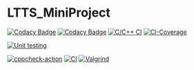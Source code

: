 # LTTS_MiniProject

[![Codacy Badge](https://api.codacy.com/project/badge/Grade/33986a78696c40a2b9a7a8410a2241f2)](https://app.codacy.com/gh/sruthissree/LTTS_MiniProject?utm_source=github.com&utm_medium=referral&utm_content=sruthissree/LTTS_MiniProject&utm_campaign=Badge_Grade_Settings)
[![Codacy Badge](https://app.codacy.com/project/badge/Grade/d2fd5659418743ef9b6904c17e1041f9)](https://www.codacy.com/gh/sruthissree/LTTS_MiniProject/dashboard?utm_source=github.com&amp;utm_medium=referral&amp;utm_content=sruthissree/LTTS_MiniProject&amp;utm_campaign=Badge_Grade)    [![C/C++ CI](https://github.com/sruthissree/LTTS_MiniProject/actions/workflows/c-cpp.yml/badge.svg)](https://github.com/sruthissree/LTTS_MiniProject/actions/workflows/c-cpp.yml) [![CI-Coverage](https://github.com/sruthissree/LTTS_MiniProject/actions/workflows/code%20coverage.yml/badge.svg)](https://github.com/sruthissree/LTTS_MiniProject/actions/workflows/code%20coverage.yml) 

[![Unit testing](https://github.com/sruthissree/LTTS_MiniProject/actions/workflows/unit%20test.yml/badge.svg)](https://github.com/sruthissree/LTTS_MiniProject/actions/workflows/unit%20test.yml)

[![cppcheck-action](https://github.com/sruthissree/LTTS_MiniProject/actions/workflows/cppcheck.yml/badge.svg)](https://github.com/sruthissree/LTTS_MiniProject/actions/workflows/cppcheck.yml) [![CI](https://github.com/sruthissree/LTTS_MiniProject/actions/workflows/main.yml/badge.svg)](https://github.com/sruthissree/LTTS_MiniProject/actions/workflows/main.yml) [![Valgrind](https://github.com/sruthissree/LTTS_MiniProject/actions/workflows/valgrind.yml/badge.svg)](https://github.com/sruthissree/LTTS_MiniProject/actions/workflows/valgrind.yml)
